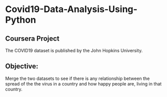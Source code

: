 # Covid19-Data-Analysis-Using-Python

## Coursera Project

The COVID19 dataset is published by the John Hopkins University.

## Objective:

Merge the two datasets to see if there is any relationship between the spread of the the virus in a country and how happy people are, living in that country.
